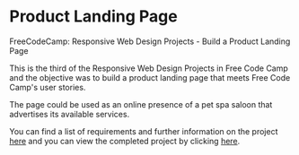 # Product Landing Page
FreeCodeCamp: Responsive Web Design Projects - Build a Product Landing Page

This is the third of the Responsive Web Design Projects in Free Code Camp and the objective was to build a product landing page that meets Free Code Camp's user stories.

The page could be used as an online presence of a pet spa saloon that advertises its available services.

You can find a list of requirements and further information on the project [here](https://learn.freecodecamp.org/responsive-web-design/responsive-web-design-projects/build-a-product-landing-page) and you can view the completed project by clicking [here](http://monbird.com/product-landing-page).
